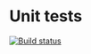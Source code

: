 # Unit tests

[![Build status](https://ci.appveyor.com/api/projects/status/kjw2jw6q528xddde?svg=true)](https://ci.appveyor.com/project/Poriadinsky/ajs-cont-map)